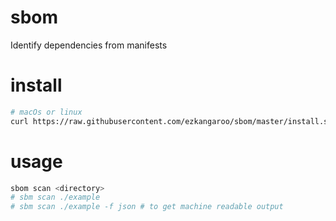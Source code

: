 # sbom
Identify dependencies from manifests

# install

```sh
# macOs or linux
curl https://raw.githubusercontent.com/ezkangaroo/sbom/master/install.sh | bash
```

# usage
```sh
sbom scan <directory>
# sbm scan ./example 
# sbm scan ./example -f json # to get machine readable output
```